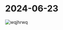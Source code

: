 # 2024-06-23


![wqjhrwq](https://github.com/theIzdIrap/2024-06-23/assets/62066592/4fa3c037-cac0-4028-a73e-f650d256aacb)
